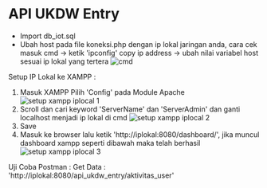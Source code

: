 # API UKDW Entry

- Import db_iot.sql
- Ubah host pada file koneksi.php dengan ip lokal jaringan anda, cara cek
  masuk cmd -> ketik 'ipconfig' copy ip address -> ubah nilai variabel host sesuai ip lokal yang tertera
  ![cmd](https://user-images.githubusercontent.com/69253132/205446507-c25fb93b-113a-47d1-aff7-2d9ec6f1cc3a.png)

  
Setup IP Lokal ke XAMPP :
1. Masuk XAMPP Pilih 'Config' pada Module Apache
![setup xampp iplocal 1](https://user-images.githubusercontent.com/69253132/205445812-a276d6ea-697b-4bbb-9a44-ea653c06967d.png)
2. Scroll dan cari keyword 'ServerName' dan 'ServerAdmin' dan ganti localhost menjadi ip lokal di cmd
![setup xampp iplocal 2](https://user-images.githubusercontent.com/69253132/205446148-985c9793-c1ea-4d5d-9eec-880757937e70.png)
3. Save
4. Masuk ke browser lalu ketik 'http://iplokal:8080/dashboard/', jika muncul dashboard xampp seperti dibawah maka telah berhasil
![setup xampp iplocal 3](https://user-images.githubusercontent.com/69253132/205446384-50904caa-8965-4b31-868d-7ec3f377cc4c.png)

Uji Coba Postman :
Get Data : 'http://iplokal:8080/api_ukdw_entry/aktivitas_user'

